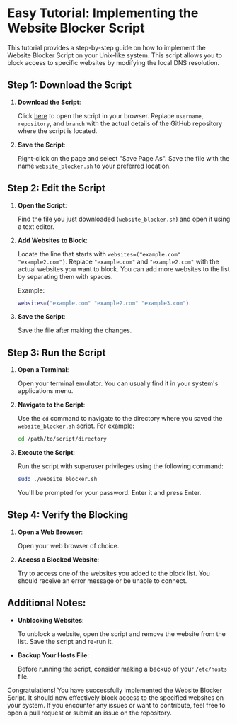 # Easy Tutorial: Implementing the Website Blocker Script

This tutorial provides a step-by-step guide on how to implement the Website Blocker Script on your Unix-like system. This script allows you to block access to specific websites by modifying the local DNS resolution.

## Step 1: Download the Script

1. **Download the Script**:

   Click [here](https://raw.githubusercontent.com/Hugoatlist444/stay-focus-/main/block-websites.sh) to open the script in your browser. Replace `username`, `repository`, and `branch` with the actual details of the GitHub repository where the script is located.

2. **Save the Script**:

   Right-click on the page and select "Save Page As". Save the file with the name `website_blocker.sh` to your preferred location.

## Step 2: Edit the Script

1. **Open the Script**:

   Find the file you just downloaded (`website_blocker.sh`) and open it using a text editor.

2. **Add Websites to Block**:

   Locate the line that starts with `websites=("example.com" "example2.com")`. Replace `"example.com"` and `"example2.com"` with the actual websites you want to block. You can add more websites to the list by separating them with spaces.

   Example:
   ```bash
   websites=("example.com" "example2.com" "example3.com")
   ```

3. **Save the Script**:

   Save the file after making the changes.

## Step 3: Run the Script

1. **Open a Terminal**:

   Open your terminal emulator. You can usually find it in your system's applications menu.

2. **Navigate to the Script**:

   Use the `cd` command to navigate to the directory where you saved the `website_blocker.sh` script. For example:

   ```bash
   cd /path/to/script/directory
   ```

3. **Execute the Script**:

   Run the script with superuser privileges using the following command:

   ```bash
   sudo ./website_blocker.sh
   ```

   You'll be prompted for your password. Enter it and press Enter.

## Step 4: Verify the Blocking

1. **Open a Web Browser**:

   Open your web browser of choice.

2. **Access a Blocked Website**:

   Try to access one of the websites you added to the block list. You should receive an error message or be unable to connect.

## Additional Notes:

- **Unblocking Websites**:

  To unblock a website, open the script and remove the website from the list. Save the script and re-run it.

- **Backup Your Hosts File**:

  Before running the script, consider making a backup of your `/etc/hosts` file.

Congratulations! You have successfully implemented the Website Blocker Script. It should now effectively block access to the specified websites on your system. If you encounter any issues or want to contribute, feel free to open a pull request or submit an issue on the repository.
